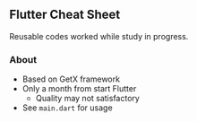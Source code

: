 ## Flutter Cheat Sheet

Reusable codes worked while study in progress.

### About

- Based on GetX framework
- Only a month from start Flutter
  - Quality may not satisfactory
- See ```main.dart``` for usage
